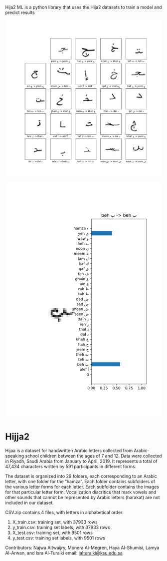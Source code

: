 Hija2 ML
is a python library that uses the Hija2 datasets to train a model and predict results

![alt text](static/img.png)


![alt text](static/img2.png)

# Hijja2
Hijaa is a dataset for handwritten Arabic letters collected from Arabic-speaking school children between the ages of 7 and 12. Data were collected in Riyadh, Saudi Arabia from January to April, 2019. It represents a total of 47,434 characters written by 591 participants in different forms.

The dataset is organized into 29 folders, each corresponding to an Arabic letter, with one folder for the “hamza”.  Each folder contains subfolders of the various letter forms for each letter.  Each subfolder contains the images for that particular letter form.  Vocalization diacritics that mark vowels and other sounds that cannot be represented by Arabic letters (harakat) are not included in our dataset.

CSV.zip contains 4 files, with letters in alphabetical order:
1. X_train.csv: training set, with 37933 rows
2. y_train.csv: training set labels, with 37933 rows
3. X_test.csv: training set, with 9501 rows
3. y_test.csv: training set labels, with 9501 rows

Contributors: Najwa Altwaijry, Monera Al-Megren, Haya Al-Shumisi, Lamya Al-Arwan, and Isra Al-Turaiki
email: ialturaiki@ksu.edu.sa 